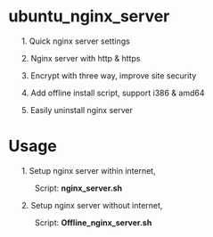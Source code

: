 # ubuntu_nginx_server
<ul>1. Quick nginx server settings</ul>
<ul>2. Nginx server with http & https</ul>
<ul>3. Encrypt with three way, improve site security</ul>
<ul>4. Add offline install script, support i386 & amd64</ul>
<ul>5. Easily uninstall nginx server</ul>

# Usage
<ul>1. Setup nginx server within internet, 
  <br><ol>Script: <b>nginx_server.sh</b></ol></ul>
<ul>2. Setup nginx server without internet,
  <br><ol>Script: <b>Offline_nginx_server.sh</b></ol></ul>
